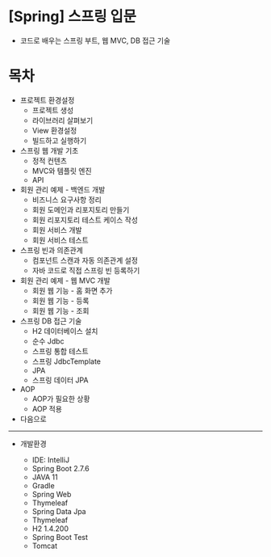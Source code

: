 # [Spring] 스프링 입문
- 코드로 배우는 스프링 부트, 웹 MVC, DB 접근 기술

# 목차  
* 프로젝트 환경설정
  * 프로젝트 생성
  * 라이브러리 살펴보기
  * View 환경설정
  * 빌드하고 실행하기
* 스프링 웹 개발 기초
  * 정적 컨텐츠
  * MVC와 템플릿 엔진
  * API
* 회원 관리 예제 - 백엔드 개발
  * 비즈니스 요구사항 정리
  * 회원 도메인과 리포지토리 만들기
  * 회원 리포지토리 테스트 케이스 작성
  * 회원 서비스 개발
  * 회원 서비스 테스트
* 스프링 빈과 의존관계
  * 컴포넌트 스캔과 자동 의존관계 설정
  * 자바 코드로 직접 스프링 빈 등록하기
* 회원 관리 예제 - 웹 MVC 개발
  * 회원 웹 기능 - 홈 화면 추가
  * 회원 웹 기능 - 등록
  * 회원 웹 기능 - 조회
* 스프링 DB 접근 기술
  * H2 데이터베이스 설치
  * 순수 Jdbc
  * 스프링 통합 테스트
  * 스프링 JdbcTemplate
  * JPA
  * 스프링 데이터 JPA
* AOP
  * AOP가 필요한 상황
  * AOP 적용
* 다음으로


----
* 개발환경

  * IDE: IntelliJ
  * Spring Boot 2.7.6
  * JAVA 11
  * Gradle
  * Spring Web 
  * Thymeleaf
  * Spring Data Jpa
  * Thymeleaf
  * H2 1.4.200
  * Spring Boot Test
  * Tomcat
